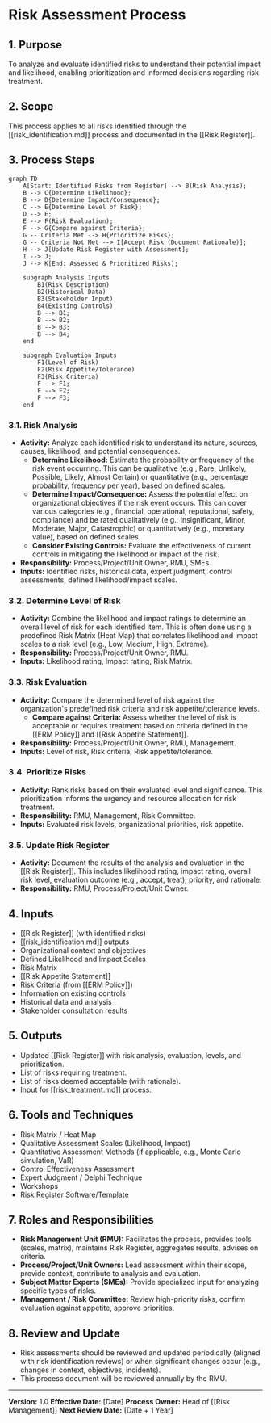 # Risk Assessment Process

## 1. Purpose
To analyze and evaluate identified risks to understand their potential impact and likelihood, enabling prioritization and informed decisions regarding risk treatment.

## 2. Scope
This process applies to all risks identified through the [[risk_identification.md]] process and documented in the [[Risk Register]].

## 3. Process Steps

```mermaid
graph TD
    A[Start: Identified Risks from Register] --> B(Risk Analysis);
    B --> C{Determine Likelihood};
    B --> D{Determine Impact/Consequence};
    C --> E{Determine Level of Risk};
    D --> E;
    E --> F(Risk Evaluation);
    F --> G{Compare against Criteria};
    G -- Criteria Met --> H{Prioritize Risks};
    G -- Criteria Not Met --> I[Accept Risk (Document Rationale)];
    H --> J[Update Risk Register with Assessment];
    I --> J;
    J --> K[End: Assessed & Prioritized Risks];

    subgraph Analysis Inputs
        B1(Risk Description)
        B2(Historical Data)
        B3(Stakeholder Input)
        B4(Existing Controls)
        B --> B1;
        B --> B2;
        B --> B3;
        B --> B4;
    end

    subgraph Evaluation Inputs
        F1(Level of Risk)
        F2(Risk Appetite/Tolerance)
        F3(Risk Criteria)
        F --> F1;
        F --> F2;
        F --> F3;
    end
```

### 3.1. Risk Analysis
- **Activity:** Analyze each identified risk to understand its nature, sources, causes, likelihood, and potential consequences.
    - **Determine Likelihood:** Estimate the probability or frequency of the risk event occurring. This can be qualitative (e.g., Rare, Unlikely, Possible, Likely, Almost Certain) or quantitative (e.g., percentage probability, frequency per year), based on defined scales.
    - **Determine Impact/Consequence:** Assess the potential effect on organizational objectives if the risk event occurs. This can cover various categories (e.g., financial, operational, reputational, safety, compliance) and be rated qualitatively (e.g., Insignificant, Minor, Moderate, Major, Catastrophic) or quantitatively (e.g., monetary value), based on defined scales.
    - **Consider Existing Controls:** Evaluate the effectiveness of current controls in mitigating the likelihood or impact of the risk.
- **Responsibility:** Process/Project/Unit Owner, RMU, SMEs.
- **Inputs:** Identified risks, historical data, expert judgment, control assessments, defined likelihood/impact scales.

### 3.2. Determine Level of Risk
- **Activity:** Combine the likelihood and impact ratings to determine an overall level of risk for each identified item. This is often done using a predefined Risk Matrix (Heat Map) that correlates likelihood and impact scales to a risk level (e.g., Low, Medium, High, Extreme).
- **Responsibility:** Process/Project/Unit Owner, RMU.
- **Inputs:** Likelihood rating, Impact rating, Risk Matrix.

### 3.3. Risk Evaluation
- **Activity:** Compare the determined level of risk against the organization's predefined risk criteria and risk appetite/tolerance levels.
    - **Compare against Criteria:** Assess whether the level of risk is acceptable or requires treatment based on criteria defined in the [[ERM Policy]] and [[Risk Appetite Statement]].
- **Responsibility:** Process/Project/Unit Owner, RMU, Management.
- **Inputs:** Level of risk, Risk criteria, Risk appetite/tolerance.

### 3.4. Prioritize Risks
- **Activity:** Rank risks based on their evaluated level and significance. This prioritization informs the urgency and resource allocation for risk treatment.
- **Responsibility:** RMU, Management, Risk Committee.
- **Inputs:** Evaluated risk levels, organizational priorities, risk appetite.

### 3.5. Update Risk Register
- **Activity:** Document the results of the analysis and evaluation in the [[Risk Register]]. This includes likelihood rating, impact rating, overall risk level, evaluation outcome (e.g., accept, treat), priority, and rationale.
- **Responsibility:** RMU, Process/Project/Unit Owner.

## 4. Inputs
- [[Risk Register]] (with identified risks)
- [[risk_identification.md]] outputs
- Organizational context and objectives
- Defined Likelihood and Impact Scales
- Risk Matrix
- [[Risk Appetite Statement]]
- Risk Criteria (from [[ERM Policy]])
- Information on existing controls
- Historical data and analysis
- Stakeholder consultation results

## 5. Outputs
- Updated [[Risk Register]] with risk analysis, evaluation, levels, and prioritization.
- List of risks requiring treatment.
- List of risks deemed acceptable (with rationale).
- Input for [[risk_treatment.md]] process.

## 6. Tools and Techniques
- Risk Matrix / Heat Map
- Qualitative Assessment Scales (Likelihood, Impact)
- Quantitative Assessment Methods (if applicable, e.g., Monte Carlo simulation, VaR)
- Control Effectiveness Assessment
- Expert Judgment / Delphi Technique
- Workshops
- Risk Register Software/Template

## 7. Roles and Responsibilities
- **Risk Management Unit (RMU):** Facilitates the process, provides tools (scales, matrix), maintains Risk Register, aggregates results, advises on criteria.
- **Process/Project/Unit Owners:** Lead assessment within their scope, provide context, contribute to analysis and evaluation.
- **Subject Matter Experts (SMEs):** Provide specialized input for analyzing specific types of risks.
- **Management / Risk Committee:** Review high-priority risks, confirm evaluation against appetite, approve priorities.

## 8. Review and Update
- Risk assessments should be reviewed and updated periodically (aligned with risk identification reviews) or when significant changes occur (e.g., changes in context, objectives, incidents).
- This process document will be reviewed annually by the RMU.

---
**Version:** 1.0
**Effective Date:** [Date]
**Process Owner:** Head of [[Risk Management]]
**Next Review Date:** [Date + 1 Year] 